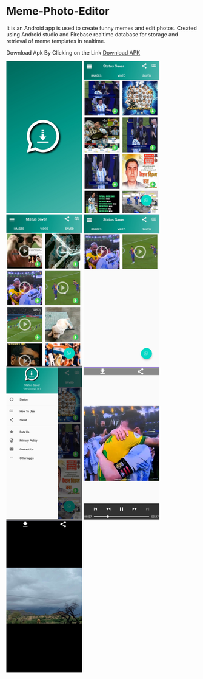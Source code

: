 # Meme-Photo-Editor


It is an Android app is used to create funny memes and edit photos. Created using Android studio and Firebase realtime database for storage and retrieval of meme templates in realtime.

Download Apk By Clicking on the Link
<a href="https://github.com/Mr-Ajay-Singh/Meme-Photo-Editor/releases/download/android/Meme-Photo_Editor.apk" target="_blank" >Download APK</a>


<span>
<img src="https://github.com/Mr-Ajay-Singh/Whatsapp-Status-Downloader/blob/master/app/src/main/res/ScreenShots/photo1.jpg" width="200" height="400" />
<img src="https://github.com/Mr-Ajay-Singh/Whatsapp-Status-Downloader/blob/master/app/src/main/res/ScreenShots/photo2.jpg" width="200" height="400" />
<img src="https://github.com/Mr-Ajay-Singh/Whatsapp-Status-Downloader/blob/master/app/src/main/res/ScreenShots/photo3.jpg" width="200" height="400" />
<img src="https://github.com/Mr-Ajay-Singh/Whatsapp-Status-Downloader/blob/master/app/src/main/res/ScreenShots/photo4.jpg" width="200" height="400" />
<img src="https://github.com/Mr-Ajay-Singh/Whatsapp-Status-Downloader/blob/master/app/src/main/res/ScreenShots/photo5.jpg" width="200" height="400" />
<img src="https://github.com/Mr-Ajay-Singh/Whatsapp-Status-Downloader/blob/master/app/src/main/res/ScreenShots/photo6.jpg" width="200" height="400" />
<img src="https://github.com/Mr-Ajay-Singh/Whatsapp-Status-Downloader/blob/master/app/src/main/res/ScreenShots/photo7.jpg" width="200" height="400" />
</span>
